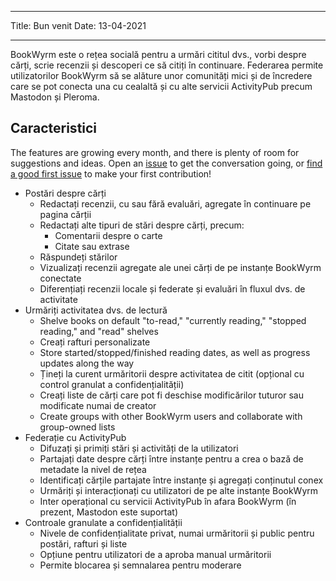 - - -
Title: Bun venit Date: 13-04-2021
- - -

BookWyrm este o rețea socială pentru a urmări cititul dvs., vorbi despre cărți, scrie recenzii și descoperi ce să citiți în continuare. Federarea permite utilizatorilor BookWyrm să se alăture unor comunități mici și de încredere care se pot conecta una cu cealaltă și cu alte servicii ActivityPub precum Mastodon și Pleroma.

## Caracteristici
The features are growing every month, and there is plenty of room for suggestions and ideas. Open an [issue](https://github.com/bookwyrm-social/bookwyrm/issues) to get the conversation going, or [find a good first issue](https://github.com/bookwyrm-social/bookwyrm/issues?q=is%3Aissue%20state%3Aopen%20label%3A%22good%20first%20issue%22) to make your first contribution!

- Postări despre cărți
    - Redactați recenzii, cu sau fără evaluări, agregate în continuare pe pagina cărții
    - Redactați alte tipuri de stări despre cărți, precum:
        - Comentarii despre o carte
        - Citate sau extrase
    - Răspundeți stărilor
    - Vizualizați recenzii agregate ale unei cărți de pe instanțe BookWyrm conectate
    - Diferențiați recenzii locale și federate și evaluări în fluxul dvs. de activitate
- Urmăriți activitatea dvs. de lectură
    - Shelve books on default "to-read," "currently reading," "stopped reading," and "read" shelves
    - Creați rafturi personalizate
    - Store started/stopped/finished reading dates, as well as progress updates along the way
    - Țineți la curent urmăritorii despre activitatea de citit (opțional cu control granulat a confidențialității)
    - Creați liste de cărți care pot fi deschise modificărilor tuturor sau modificate numai de creator
    - Create groups with other BookWyrm users and collaborate with group-owned lists
- Federație cu ActivityPub
    - Difuzați și primiți stări și activități de la utilizatori
    - Partajați date despre cărți între instanțe pentru a crea o bază de metadate la nivel de rețea
    - Identificați cărțile partajate între instanțe și agregați conținutul conex
    - Urmăriți și interacționați cu utilizatori de pe alte instanțe BookWyrm
    - Inter operațional cu servicii ActivityPub în afara BookWyrm (în prezent, Mastodon este suportat)
- Controale granulate a confidențialității
    - Nivele de confidențialitate privat, numai urmăritorii și public pentru postări, rafturi și liste
    - Opțiune pentru utilizatori de a aproba manual urmăritorii
    - Permite blocarea și semnalarea pentru moderare
